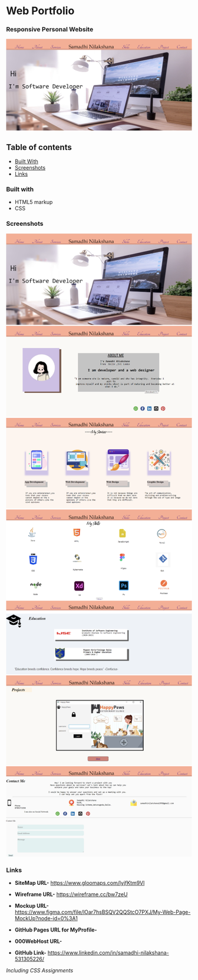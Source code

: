 # Web Portfolio

### Responsive Personal Website

![Image of Web Page](assets/images/ReadMe%20Images/Home%20Section.png) 


## Table of contents
- [Built With](#builtwith)
- [Screenshots](#builtwith)
- [Links](#links)


### Built with

- HTML5 markup
- CSS

### Screenshots
![Image of Web Page](assets/images/ReadMe%20Images/Home%20Section.png)
![Image of Web Page](assets/images/ReadMe%20Images/About%20Section.png)
![Image of Web Page](assets/images/ReadMe%20Images/Services%20Section.png)
![Image of Web Page](assets/images/ReadMe%20Images/Skills%20Section.png)
![Image of Web Page](assets/images/ReadMe%20Images/Education%20Section.png)
![Image of Web Page](assets/images/ReadMe%20Images/Project%20Section.png)
![Image of Web Page](assets/images/ReadMe%20Images/Contact%20Section.png) 

### Links

* **SiteMap URL-** https://www.gloomaps.com/lyjfKtm9Vl

* **Wireframe URL-** https://wireframe.cc/bw7zeU

* **Mockup URL-** https://www.figma.com/file/lOar7hsBSQV2QQStcO7PXJ/My-Web-Page-MockUp?node-id=0%3A1

* **GitHub Pages URL for MyProfile-** 

* **000WebHost URL-** 

* **GitHub Link-** https://www.linkedin.com/in/samadhi-nilakshana-531305226/

 _Including CSS Assignments_







        
